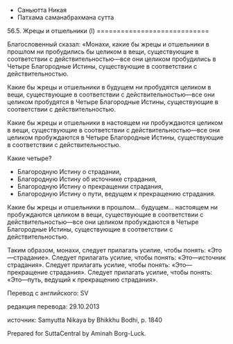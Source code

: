 









* Саньютта Никая
* Патхама саманабрахмана сутта


56\.5\. Жрецы и отшельники \(I\)
\=\=\=\=\=\=\=\=\=\=\=\=\=\=\=\=\=\=\=\=\=\=\=\=\=\=\=\=



Благословенный сказал: «Монахи, какие бы жрецы и отшельники в прошлом ни пробудились бы целиком в вещи, существующие в соответствии с действительностью—все они целиком пробудились в Четыре Благородные Истины, существующие в соответствии с действительностью\.


Какие бы жрецы и отшельники в будущем ни пробудятся целиком в вещи, существующие в соответствии с действительностью—все они целиком пробудятся в Четыре Благородные Истины, существующие в соответствии с действительностью\.


Какие бы жрецы и отшельники в настоящем ни пробуждаются целиком в вещи, существующие в соответствии с действительностью—все они целиком пробуждаются в Четыре Благородные Истины, существующие в соответствии с действительностью\.


Какие четыре?


* Благородную Истину о страдании,
* Благородную Истину об источнике страдания,
* Благородную Истину о прекращении страдания,
* Благородную Истину о пути, ведущем к прекращению страдания\.


Какие бы жрецы и отшельники в прошлом… будущем… настоящем ни пробуждаются целиком в вещи, существующие в соответствии с действительностью—все они целиком пробуждаются в Четыре Благородные Истины, существующие в соответствии с действительностью\.


Таким образом, монахи, следует прилагать усилие, чтобы понять: «Это—страдание»\. Следует прилагать усилие, чтобы понять: «Это—источник страдания»\. Следует прилагать усилие, чтобы понять: «Это—прекращение страдания»\. Следует прилагать усилие, чтобы понять: «Это—путь, ведущий к прекращению страдания»\.



Перевод с английского: SV


редакция перевода: 29\.10\.2013


источник: Samyutta Nikaya by Bhikkhu Bodhi, p\. 1840


Prepared for SuttaCentral by Aminah Borg\-Luck\.






